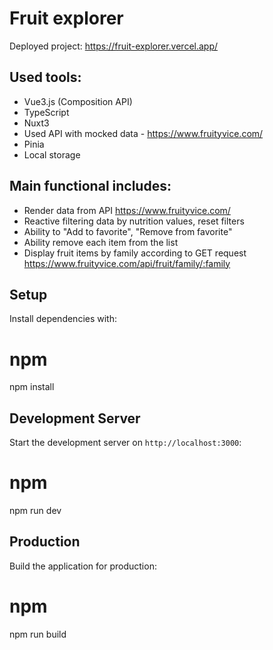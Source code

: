 # Fruit explorer

Deployed project: https://fruit-explorer.vercel.app/

## Used tools:
 - Vue3.js (Composition API)
 - TypeScript
 - Nuxt3
 - Used API with mocked data - https://www.fruityvice.com/
 - Pinia
 - Local storage

## Main functional includes:
 - Render data from API https://www.fruityvice.com/
 - Reactive filtering data by nutrition values, reset filters
 - Ability to "Add to favorite", "Remove from favorite"
 - Ability remove each item from the list
 - Display fruit items by family according to GET request https://www.fruityvice.com/api/fruit/family/:family

## Setup
Install dependencies with:

# npm
npm install

## Development Server
Start the development server on `http://localhost:3000`:

# npm
npm run dev

## Production
Build the application for production:

# npm
npm run build
